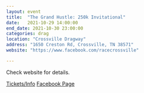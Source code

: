 ```yaml
---
layout: event
title:  "The Grand Hustle: 250k Invitational"
date:   2021-10-29 14:00:00
end_date: 2021-10-30 23:00:00
categories: drag
location: "Crossville Dragway"
address: "1650 Creston Rd, Crossville, TN 38571"
website: "https://www.facebook.com/racecrossville"

---
```


Check website for details.

[Tickets/Info](https://tickets.thefoat.com/GrandHustleRacing/The+Come+Up+250K+Small+Tire+Invitational/tickets/event-38775/)
[Facebook Page](https://www.facebook.com/The-Come-Up-by-Grand-Hustle-104804271985526/)

